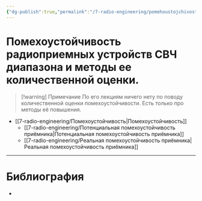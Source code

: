```yaml
---
{"dg-publish":true,"permalink":"/7-radio-engineering/pomehoustojchivost-radiopriemnyh-ustrojstv-sv-ch-diapazona-i-metody-ee-kolichestvennoj-oczenki/","title":"Помехоустойчивость радиоприемных устройств СВЧ диапазона и методы ее количественной оценки."}
---
```



# Помехоустойчивость радиоприемных устройств СВЧ диапазона и методы ее количественной оценки.

> [!warning] Примечание
> По его лекциям ничего нету по поводу количественной оценки помехоустойчивости. Есть только про методы её повышения.

- [[7-radio-engineering/Помехоустойчивость\|Помехоустойчивость]]
	- [[7-radio-engineering/Потенциальная помехоустойчивость приёмника\|Потенциальная помехоустойчивость приёмника]]
	- [[7-radio-engineering/Реальная помехоустойчивость приёмника\|Реальная помехоустойчивость приёмника]]

---

# Библиография

-
